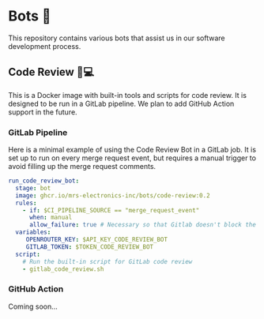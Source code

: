 # Bots 🤖

This repository contains various bots that assist us in our software development process.

## Code Review 🧐💻

This is a Docker image with built-in tools and scripts for code review. It is designed to be run in a GitLab pipeline. We plan to add GitHub Action support in the future.

### GitLab Pipeline

Here is a minimal example of using the Code Review Bot in a GitLab job. It is set up to run on every merge request event, but requires a manual trigger to avoid filling up the merge request comments.

```yaml
run_code_review_bot:
  stage: bot
  image: ghcr.io/mrs-electronics-inc/bots/code-review:0.2
  rules:
    - if: $CI_PIPELINE_SOURCE == "merge_request_event"
      when: manual
      allow_failure: true # Necessary so that Gitlab doesn't block the pipeline
  variables:
     OPENROUTER_KEY: $API_KEY_CODE_REVIEW_BOT
     GITLAB_TOKEN: $TOKEN_CODE_REVIEW_BOT
  script:
    # Run the built-in script for GitLab code review
    - gitlab_code_review.sh
```

### GitHub Action

Coming soon...
